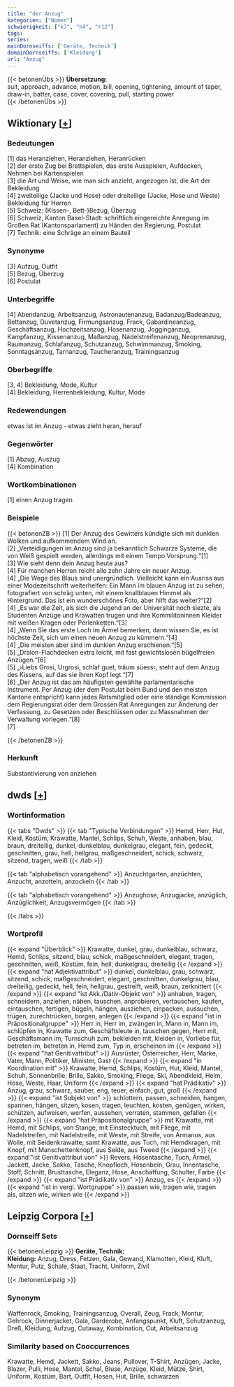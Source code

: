 ```yaml
---
title: "der Anzug"
kategorien: ["Nomen"]
schwierigkeit: ["k7", "h4", "r12"]
tags:
series:
mainDornseiffs: ['Geräte, Technik']
domainDornseiffs: ['Kleidung']
url: "Anzug"
---
```


{{< betonenÜbs >}}
**Übersetzung:**  
suit, approach, advance, motion, bill, opening, tightening, amount of taper, draw-in, batter, case, cover, covering, pull, starting power  
{{< /betonenÜbs >}}

## Wiktionary [[+](https://de.wiktionary.org/wiki/Anzug)]

### Bedeutungen
[1] das Heranziehen, Heranziehen, Heranrücken  
[2] der erste Zug bei Brettspielen, das erste Ausspielen, Aufdecken, Nehmen bei Kartenspielen  
[3] die Art und Weise, wie man sich anzieht, angezogen ist, die Art der Bekleidung  
[4] zweiteilige (Jacke und Hose) oder dreiteilige (Jacke, Hose und Weste) Bekleidung für Herren  
[5] Schweiz:  (Kissen-, Bett-)Bezug, Überzug  
[6] Schweiz, Kanton Basel-Stadt: schriftlich eingereichte Anregung im Großen Rat (Kantonsparlament) zu Händen der Regierung, Postulat  
[7] Technik: eine Schräge an einem Bauteil  

### Synonyme
[3] Aufzug, Outfit  
[5] Bezug, Überzug  
[6] Postulat  

### Unterbegriffe
[4] Abendanzug, Arbeitsanzug, Astronautenanzug, Badanzug/Badeanzug, Bettanzug, Duvetanzug, Firmungsanzug, Frack, Gabardineanzug, Geschäftsanzug, Hochzeitsanzug, Hosenanzug, Jogginganzug, Kampfanzug, Kissenanzug, Maßanzug, Nadelstreifenanzug, Neoprenanzug, Raumanzug, Schlafanzug, Schutzanzug, Schwimmanzug, Smoking, Sonntagsanzug, Tarnanzug, Taucheranzug, Trainingsanzug  

### Oberbegriffe
[3, 4] Bekleidung, Mode, Kultur  
[4] Bekleidung, Herrenbekleidung, Kultur, Mode  

### Redewendungen
etwas ist im Anzug - etwas zieht heran, herauf  

### Gegenwörter
[1] Abzug, Auszug  
[4] Kombination  

### Wortkombinationen
[1] einen Anzug tragen  

### Beispiele
{{< betonenZB >}}
[1] Der Anzug des Gewitters kündigte sich mit dunklen Wolken und aufkommendem Wind an.  
[2] „Verteidigungen im Anzug sind ja bekanntlich Schwarze Systeme, die von Weiß gespielt werden, allerdings mit einem Tempo Vorsprung.“[1]  
[3] Wie sieht denn dein Anzug heute aus?  
[4] Für manchen Herren reicht alle zehn Jahre ein neuer Anzug.  
[4] „Die Wege des Blaus sind unergründlich. Vielleicht kann ein Ausriss aus einer Modezeitschrift weiterhelfen: Ein Mann im blauen Anzug ist zu sehen, fotografiert von schräg unten, mit einem knallblauen Himmel als Hintergrund. Das ist ein wunderschönes Foto, aber hilft das weiter?“[2]  
[4] „Es war die Zeit, als sich die Jugend an der Universität noch siezte, als Studenten Anzüge und Krawatten trugen und ihre Kommilitoninnen Kleider mit weißen Kragen oder Perlenketten.“[3]  
[4] „Wenn Sie das erste Loch im Ärmel bemerken, dann wissen Sie, es ist höchste Zeit, sich um einen neuen Anzug zu kümmern.“[4]  
[4] „Die meisten aber sind im dunklen Anzug erschienen.“[5]  
[5] „Dralon-Flachdecken extra leicht, mit fast gewichtslosen bügelfreien Anzügen.“[6]  
[5] „›Liebs Grosi, Urgrosi, schlaf guet, träum süess‹, steht auf dem Anzug des Kissens, auf das sie ihren Kopf legt.“[7]  
[6] „Der Anzug ist das am häufigsten gewählte parlamentarische Instrument. Per Anzug (der dem Postulat beim Bund und den meisten Kantone entspricht) kann jedes Ratsmitglied oder eine ständige Kommission dem Regierungsrat oder dem Grossen Rat Anregungen zur Änderung der Verfassung, zu Gesetzen oder Beschlüssen oder zu Massnahmen der Verwaltung vorlegen.“[8]  
[7]  

{{< /betonenZB >}}
### Herkunft
Substantivierung von anziehen  



## dwds [[+](https://www.dwds.de/wb/Anzug)]

### Wortinformation
{{< tabs "Dwds" >}}
{{< tab "Typische Verbindungen" >}}
Hemd, Herr, Hut, Kleid, Kostüm, Krawatte, Mantel, Schlips, Schuh, Weste, anhaben, blau, braun, dreiteilig, dunkel, dunkelblau, dunkelgrau, elegant, fein, gedeckt, geschnitten, grau, hell, hellgrau, maßgeschneidert, schick, schwarz, sitzend, tragen, weiß
{{< /tab >}}

{{< tab "alphabetisch vorangehend" >}}
Anzuchtgarten, anzüchten, Anzucht, anzotteln, anzockeln
{{< /tab >}}

{{< tab "alphabetisch vorangehend" >}}
Anzughose, Anzugjacke, anzüglich, Anzüglichkeit, Anzugsvermögen
{{< /tab >}}

{{< /tabs >}}

### Wortprofil
{{< expand "Überblick" >}} Krawatte, dunkel, grau, dunkelblau, schwarz, Hemd, Schlips, sitzend, blau, schick, maßgeschneidert, elegant, tragen, geschnitten, weiß, Kostüm, fein, hell, dunkelgrau, dreiteilig {{< /expand >}}
{{< expand "hat Adjektivattribut" >}} dunkel, dunkelblau, grau, schwarz, sitzend, schick, maßgeschneidert, elegant, geschnitten, dunkelgrau, blau, dreiteilig, gedeckt, hell, fein, hellgrau, gestreift, weiß, braun, zerknittert {{< /expand >}}
{{< expand "ist Akk./Dativ-Objekt von" >}} anhaben, tragen, schneidern, anziehen, nähen, tauschen, anprobieren, vertauschen, kaufen, eintauschen, fertigen, bügeln, hängen, ausziehen, einpacken, aussuchen, trügen, zurechtrücken, borgen, anlegen {{< /expand >}}
{{< expand "ist in Präpositionalgruppe" >}} Herr in, Herr im, zwängen in, Mann in, Mann im, schlüpfen in, Krawatte zum, Geschäftsleute in, tauschen gegen, Herr mit, Geschäftsmann im, Turnschuh zum, bekleiden mit, kleiden in, Vorliebe für, betreten im, betreten in, Hemd zum, Typ in, erscheinen im {{< /expand >}}
{{< expand "hat Genitivattribut" >}} Ausrüster, Österreicher, Herr, Marke, Vater, Mann, Politiker, Minister, Gast {{< /expand >}}
{{< expand "in Koordination mit" >}} Krawatte, Hemd, Schlips, Kostüm, Hut, Kleid, Mantel, Schuh, Sonnenbrille, Brille, Sakko, Smoking, Fliege, Ski, Abendkleid, Helm, Hose, Weste, Haar, Uniform {{< /expand >}}
{{< expand "hat Prädikativ" >}} Anzug, grau, schwarz, sauber, eng, teuer, einfach, gut, groß {{< /expand >}}
{{< expand "ist Subjekt von" >}} schlottern, passen, schneiden, hangen, spannen, hängen, sitzen, kosen, tragen, leuchten, kosten, genügen, wirken, schützen, aufweisen, werfen, aussehen, verraten, stammen, gefallen {{< /expand >}}
{{< expand "hat Präpositionalgruppe" >}} mit Krawatte, mit Hemd, mit Schlips, von Stange, mit Einstecktuch, mit Fliege, mit Nadelstreifen, mit Nadelstreife, mit Weste, mit Streife, von Armanus, aus Wolle, mit Seidenkrawatte, samt Krawatte, aus Tuch, mit Hemdkragen, mit Knopf, mit Manschettenknopf, aus Seide, aus Tweed {{< /expand >}}
{{< expand "ist Genitivattribut von" >}} Revers, Hosentasche, Tuch, Ärmel, Jackett, Jacke, Sakko, Tasche, Knopfloch, Hosenbein, Grau, Innentasche, Stoff, Schnitt, Brusttasche, Eleganz, Hose, Anschaffung, Schulter, Farbe {{< /expand >}}
{{< expand "ist Prädikativ von" >}} Anzug, es {{< /expand >}}
{{< expand "ist in vergl. Wortgruppe" >}} passen wie, tragen wie, tragen als, sitzen wie, wirken wie {{< /expand >}}

## Leipzig Corpora [[+](https://corpora.uni-leipzig.de/en/res?word=Anzug&corpusId=deu_newscrawl-public_2018)]

### Dornseiff Sets
{{< betonenLeipzig >}}
**Geräte, Technik:**  
**Kleidung:** Anzug, Dress, Fetzen, Gala, Gewand, Klamotten, Kleid, Kluft, Montur, Putz, Schale, Staat, Tracht, Uniform, Zivil  

{{< /betonenLeipzig >}}

### Synonym
Waffenrock, Smoking, Trainingsanzug, Overall, Zeug, Frack, Montur, Gehrock, Dinnerjacket, Gala, Garderobe, Anfangspunkt, Kluft, Schutzanzug, Dreß, Kleidung, Aufzug, Cutaway, Kombination, Cut, Arbeitsanzug


### Similarity based on Cooccurrences
Krawatte, Hemd, Jackett, Sakko, Jeans, Pullover, T-Shirt, Anzügen, Jacke, Blazer, Pulli, Hose, Mantel, Schal, Bluse, Anzüge, Kleid, Mütze, Shirt, Uniform, Kostüm, Bart, Outfit, Hosen, Hut, Brille, schwarzen

